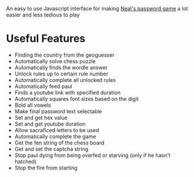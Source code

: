 An easy to use Javascript interface for making [Neal's password game](https://neal.fun/password-game/) a lot easier and less tedious to play

# Useful Features

- Finding the country from the geoguesser
- Automatically solve chess puzzle
- Automatically finds the wordle answer
- Unlock rules up to certain rule number
- Automatically complete all unlocked rules
- Automatically feed paul
- Finds a youtube link with specified duration
- Automatically squares font sizes based on the digit
- Bold all vowels
- Make final password text selectable
- Set and get hex value
- Set and get youtube duration
- Allow sacraficed letters to be used
- Automatically complete the game
- Get the fen string of the chess board
- Get and set the captcha string
- Stop paul dying from being overfed or starving (only if he hasn't hatched)
- Stop the fire from starting

